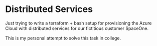 # Distributed Services

Just trying to write a terraform + bash setup
for provisioning the Azure Cloud with distributed
services for our fictitious customer SpaceOne.

This is my personal attempt to solve this task in college.
